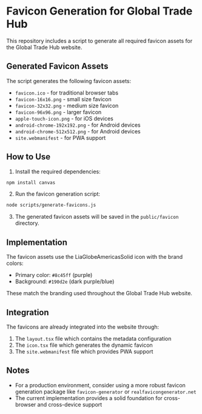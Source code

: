 # Favicon Generation for Global Trade Hub

This repository includes a script to generate all required favicon assets for
the Global Trade Hub website.

## Generated Favicon Assets

The script generates the following favicon assets:

- `favicon.ico` - for traditional browser tabs
- `favicon-16x16.png` - small size favicon
- `favicon-32x32.png` - medium size favicon
- `favicon-96x96.png` - larger favicon
- `apple-touch-icon.png` - for iOS devices
- `android-chrome-192x192.png` - for Android devices
- `android-chrome-512x512.png` - for Android devices
- `site.webmanifest` - for PWA support

## How to Use

1. Install the required dependencies:

```bash
npm install canvas
```

2. Run the favicon generation script:

```bash
node scripts/generate-favicons.js
```

3. The generated favicon assets will be saved in the `public/favicon` directory.

## Implementation

The favicon assets use the LiaGlobeAmericasSolid icon with the brand colors:

- Primary color: `#8c45ff` (purple)
- Background: `#190d2e` (dark purple/blue)

These match the branding used throughout the Global Trade Hub website.

## Integration

The favicons are already integrated into the website through:

1. The `layout.tsx` file which contains the metadata configuration
2. The `icon.tsx` file which generates the dynamic favicon
3. The `site.webmanifest` file which provides PWA support

## Notes

- For a production environment, consider using a more robust favicon generation
  package like `favicon-generator` or `realfavicongenerator.net`
- The current implementation provides a solid foundation for cross-browser and
  cross-device support
